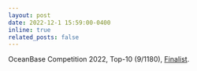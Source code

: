 ```yaml
---
layout: post
date: 2022-12-1 15:59:00-0400
inline: true
related_posts: false
---
```

OceanBase Competition 2022, Top-10 (9/1180), [Finalist](https://open.oceanbase.com/competition/2022#info). 
